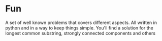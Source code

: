 # Fun
A set of well known problems that covers different aspects. All written in python and in a way to keep things simple.
You'll find a solution for the longest common substring, strongly connected components and others
